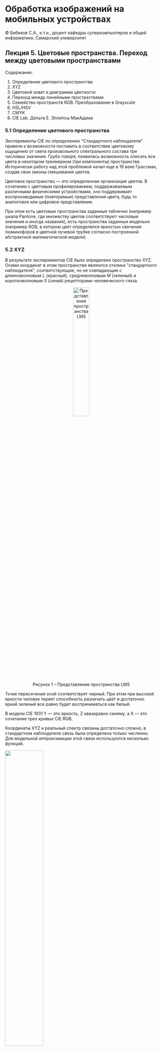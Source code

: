 # Обработка изображений на мобильных устройствах

© Бибиков С.А., к.т.н., доцент кафедры суперкомпьютеров и общей информатики, Самарский университет

## Лекция 5. Цветовые пространства. Переход между цветовыми пространствами

Содержание:

1. Определение цветового пространства
2. XYZ
3. Цветовой охват и диаграмма цветности
4. Переход между линейными простраствами
5. Семейство пространств RGB. Преобразование в Grayscale
6. HSL/HSV
7. CMYK
8. CIE Lab. Дельта E. Эллипсы МакАдама


### 5.1 Определение цветового пространства

Эксперименты CIE по определению "Стандартного наблюдателя" привели к возможности поставить в соответствие цветовому ощущению от света произвольного спектрального состава три числовых значения. Грубо говоря, появилась возможность описать все цвета в некотором трехмерном (три компоненты) пространстве. Исторически работу над этой проблемой начал еще в 19 веке Грассман, создав свои законы смешивания цветов.

Цветовое пространство — это определенная организация цветов. В сочетании с цветовым профилированием, поддерживаемым различными физическими устройствами, оно поддерживает воспроизводимые (повторимые) представления цвета, будь то аналоговое или цифровое представление.

При этом есть цветовые пространства заданные таблично (например шкала Pantone, где множеству цветов соответствуют числовые значения и иногда названия), есть пространства заданные модельно (например RGB, в котором цвет определялся яркостью свечения люминофоров в цветной лучевой трубке согласно построенной абстрактной математической модели).

### 5.2 XYZ

В результате экспериментов CIE было определено пространство XYZ. Осями координат в этом пространстве являются отклики "стандартного наблюдателя", соответствующие, но не совпадающие с длинноволновым _L_ (красный), средневолновым _M_ (зеленый) и коротковолновым _S_ (синий) рецепторами человеческого глаза. 

<div align="center">
  <img src="https://github.com/bbkvsrg/lecture-notes/blob/main/%D0%9E%D0%98%D0%9C%D0%A3/lecture_05/images/l5_1.png" width="33%" title="Представление пространства LMS"/>
  
  Рисунок 1 – Представление пространства LMS
</div>

Точке пересечения осей соответствует черный. При этом при высокой яркости человек теряет способность различать цвет и достаточно яркий зеленый все равно будет восприниматься как белый.

В модели CIE 1931 Y — это яркость, Z квазиравно синему, а X — это сочетание трех кривых CIE RGB.

Координаты XYZ и реальный спектр связаны достаточно сложно, в стандартном наблюдателе связь была определена только численно. Для модельной аппроксимации этой связи используются несколько функций.

<img src="https://github.com/bbkvsrg/lecture-notes/blob/main/%D0%9E%D0%98%D0%9C%D0%A3/lecture_05/images/l5_2.svg" width="50%"/>

<img src="https://github.com/bbkvsrg/lecture-notes/blob/main/%D0%9E%D0%98%D0%9C%D0%A3/lecture_05/images/l5_3.svg" width="66%"/>

<img src="https://github.com/bbkvsrg/lecture-notes/blob/main/%D0%9E%D0%98%D0%9C%D0%A3/lecture_05/images/l5_4.svg" width="33%"/>

Пространство XYZ является самым старым цветовым пространством, оно и было выбрано в качестве промежуточного для всех возможных переходов и преобразований, универсальным пространством.

### 5.3 Цветовой охват и диаграма цветности

Цветовое пространство CIE XYZ было специально разработано таким образом, что параметр Y также являлся мерой общей яркости цвета. ПРи этом цветность (красный или зеленый или фиолетовый или ...) определяется двумя производными параметрами x и y, причем два из трех нормализованных значений являются функциями всех трех трехцветных значений X, Y и Z:

<img src="https://github.com/bbkvsrg/lecture-notes/blob/main/%D0%9E%D0%98%D0%9C%D0%A3/lecture_05/images/l5_5.svg" width="33%"/>

Полученная плоскость _xy_ называется диаграммой цветности.

<div align="center">
  <img src="https://github.com/bbkvsrg/lecture-notes/blob/main/%D0%9E%D0%98%D0%9C%D0%A3/lecture_05/images/l5_6.svg" width="66%" title="Диаграма цветности"/>
  
  Рисунок 2 – Диаграма цветности
</div>

Построенная диаграмма иногда называется "цветовой локус". по внешней криволинейной стороне расположены все чистые спектральные цвета, которые можно получить разложением белого цвета. Нижний прямолинейный отрезок соответствует смешанным цветам пурпура. Такого цвета в радуге не существует. Эта диаграма содержит все воспринимаемые человеком цвета, однако их невозможно передать ни через монитор, ни через печать на бумаге. Современные средства цветовоспроизведения не могут пока обеспечить этого.

На этой диаграме действуют и хорошо интерпретируются законы аддитивности Грассмана. Любые цвета, которые можно получить смешиванием двух исходных цветов, лежат на прямой соединяющей исходные цвета. Смешивая три цвета можно получить цвета лежащие внутри треугольника с вершинами в исходных цветах.

Эту диаграмму часто используют для иллюстрации цветового охвата, то есть цветов, которые могут быть учтены или воспроизведены в определенном цветовом пространстве или на физическом устройстве.

<div align="center">
  <img src="https://github.com/bbkvsrg/lecture-notes/blob/main/%D0%9E%D0%98%D0%9C%D0%A3/lecture_05/images/l5_7.png" width="66%" title="Цветовой охват некоторых цветовых моделей"/>
  
  Рисунок 3 – Цветовой охват некоторых цветовых моделей
</div>

### 5.4 Переход между цветовыми пространствами

Многие созданные для решения технических задач цветовые пространства получаются из пространства XYZ при помощи линейных преобразований. Это объясняется тем, что они в своей осное используют одинаковые законы физики, а именно линейную зависимость между мощностью сигнала и яркостью регистрируемого света. Это означает что во многих случаях переход из одного цветового пространства в другое можно осуществить с использованием линейных преобразований в виде матрицы. При этом обычно используется несколько допущений или ограничений. Черный цвет, как полное отстутсвие сигналов является общей точкой для всех таких цветовых пространств. Значит преобразование смещения в матрице отстутсвует. Остаются линейные преобразования поворота и масштабирования.

Матрица в данном случае будет иметь размерность 3х3. Операция преобразования цветов линейна, а значит теоретически полностью обратима. Однако при использовании реальных числовых представлений координат цвета часть информации может теряться из-за недостаточной точности (например при согранении 16 битного представления в 8 битное). Отсюда правило - проводить все работы с цветом в числах с плавающей точкой и сохранять в итоговое предстовление только готовый результат.

Пример матрицы преобразования из пространства XYZ в пространство RGB согласно [источнику](http://www.brucelindbloom.com/index.html?Eqn_RGB_XYZ_Matrix.html).

<div align="center">
  <img src="https://github.com/bbkvsrg/lecture-notes/blob/main/%D0%9E%D0%98%D0%9C%D0%A3/lecture_05/images/l5_8.png" width="66%" title="Матрицы преобразования между пространствами sRGB и XYZ"/>
  
  Рисунок 4 – Матрицы преобразования между пространствами sRGB и XYZ
</div>

Для каждого цветового пространства определяются правила перевода цветов именно из/в XYZ, потому что XYZ - универсальное цветовое пространство. При этом переход должен осуществляться из линеаризованного пространства, т.е. перед таким переходом из RGB необходимо выполнить обратное гамма-преобразование.

Однако не все пространства являются линейными относительно XYZ. Например CIE Lab получается более сложными функциями, которые невозможно задать с помощью матрицы. Это определяется природой пространства. CIE Lab создавалось согласно другим принципам: пространство "моделирует" сигнал, приходящий в мозг в процессе зрения - разностный сигнал.

<div align="center">
  <img src="https://github.com/bbkvsrg/lecture-notes/blob/main/%D0%9E%D0%98%D0%9C%D0%A3/lecture_05/images/l5_9.png" width="25%" title="Преобразование из XYZ и CIE Lab"/>
  
  Рисунок 5 – Преобразование из XYZ и CIE Lab
</div>

### 5.5 Семейство пространств RGB

Самым распространенным семейством цветовых пространств на данный момент является семейство RGB. В это семейство входят различные варианты цветовых пространств основанных на одной модели и отличающихся деталями.


<div align="center">
  <img src="https://github.com/bbkvsrg/lecture-notes/blob/main/%D0%9E%D0%98%D0%9C%D0%A3/lecture_05/images/l5_10.svg" width="66%" title="Цветовой охват некоторых RGB пространств"/>
  
  Рисунок 6 – Цветовой охват некоторых RGB пространств
</div>

На рисунке изображены охваты некоторых цветовых пространств. Можно заметить, что некоторые пространства даже выходят за пределы видимых человеком цветов. Это обусловлено необходимостью использовать законы Грассмана и желанием ограничиться только 3 основными цветами, при этом охватить как можно больше отображаемых цветов для проведения корректных преобразований.

__Принципы построения RGB___

Здесь и далее подразумевается работа с линеаризованным представлением цвета, без применения гамма-преобразования, которое в обязательном порядке описано для RGB пространств. Основные принципы всем достаточно хорошо известны. Осями для пространств RGB являются яркости соответствующих элементов R, G, B. Эти яркости меняются от 0 до 1 и закодированы в соответствии с выбранным вариантом (если кодирование бинарное, мы получаем 3 битное изображение - вспомните самые старые компьютерные игры, если видели такие; современным стандартом является кодирование каждого канала в 8 бит, что дает 256 градаций на канал; для повышения точности при проведении цифровой обработки или при использовании чувствительных сенсоров применяется кодирование 16 бит на канал; существует несколько исторических вариантов, которые являются промежуточными для указанных). Яркости этих каналов изначально подразумевали интенсивность свечения элементов в устройстве отображенния (электронно лучевой трубке). 

Пространство RGB представляет собой куб. При смещении максимальных значений каждого канала мы получаем белый цвет, такие пространства называются аддитивными.

<div align="center">
  <img src="https://github.com/bbkvsrg/lecture-notes/blob/main/%D0%9E%D0%98%D0%9C%D0%A3/lecture_05/images/l5_11.svg" width="66%" title="Цветовой куб RGB пространства"/>
  
  Рисунок 6 – Цветовой куб RGB пространства
</div>

Основным различием представителей семейсва RGB между собой являются координаты точек, являющихся вершинами этого куба, в пространстве XYZ (а точнее на хроматической диаграмме xy). Эти же координаты определяют и цветовой охват получившегося пространства. Важной точкой является точка белого цвета (с координатами (1, 1, 1)). Ее положение на хроматической диаграмме xy тоже четко определено для каждого пространства и для каждого случая. Про точку белого мы поговорим на следующих занятиях.

__Преобразование в GrayScale из RGB__

Часто возникает техническая необходимость убрать цветовую информацию из изображения, превратив его в изображение в градациях серого (GrayScale). Градации серого в нашем понимании представлют собой значения яркости. Чем выше нинтенсивность свечения точки, тем выше должно быть значение яркости. Наивный подход подсказывает, что можно просто сложить значения каждого из каналов для одной точки и нормировать полученную сумму. Однако это не даст желаемого результата. Это объясняется тем, что каналы отвечают за свет разных длин волн, а разные длины воспринимаются по-разному. Помимо этого существуют природные компенсаторные механизмы человеческого глаза.

<div align="center">
  
  <img src="https://github.com/bbkvsrg/lecture-notes/blob/main/%D0%9E%D0%98%D0%9C%D0%A3/lecture_05/images/l5_12_1.jpg" width="33%" title="Исходное изображение"/>
  <img src="https://github.com/bbkvsrg/lecture-notes/blob/main/%D0%9E%D0%98%D0%9C%D0%A3/lecture_05/images/l5_12_2.jpg" width="33%" title="Прямое усреднение"/>
  <img src="https://github.com/bbkvsrg/lecture-notes/blob/main/%D0%9E%D0%98%D0%9C%D0%A3/lecture_05/images/l5_12_3.jpg" width="33%" title="Взвешенное усреднение"/>
  
  Рисунок 7 – Прямое усреднение каналов RGB и взвешенное усреднение
</div>

Веса для такого взвешенного усреднения следующие __0.2126 * R + 0.7152 * G + 0.0722 * B__. Напомню, что речь идет о линейных значениях, без гамма коррекции. То есть процесс преобразования выглядит так:

1. Обрабное гамма-преобразование исходного изображения.
2. Перевод в градации серого.
3. Прямое гамма-преобразование результирующего изображения.

Во многих цветовых пространствах для удобства использования интенсивность света (яркость, светлость и т.д.) выделены в отдельный канал. При этом два других канала отвечают за передачу цветности. При этом каналы, отвечающие за яркость, могут иметь немного отличный физический смысл, а коэффициенты отличаться от приведенных.

### 5.6 HSL/HSV пространства

Это скорее не само цветовое пространство, а способ описания цветов, т.е. цветовая модель.

HSV (англ. Hue, Saturation, Value — тон, насыщенность, значение) или HSB (англ. Hue, Saturation, Brightness — тон, насыщенность, яркость) — цветовая модель, в которой координатами цвета являются:
1. Hue — цветовой тон, (например, красный, зелёный или сине-голубой). Варьируется в пределах 0—360°, однако иногда приводится к диапазону 0—100 или 0—1.
2. Saturation — насыщенность. Варьируется в пределах 0—100 или 0—1. Чем больше этот параметр, тем «чище» цвет, поэтому этот параметр иногда называют чистотой цвета. А чем ближе этот параметр к нулю, тем ближе цвет к нейтральному серому.
3. Value (значение цвета) или Brightness — яркость. Также задаётся в пределах 0—100 или 0—1.

<div align="center">
  
  <img src="https://github.com/bbkvsrg/lecture-notes/blob/main/%D0%9E%D0%98%D0%9C%D0%A3/lecture_05/images/l5_13.png" width="45%" title="Цилиндр"/>
  <img src="https://github.com/bbkvsrg/lecture-notes/blob/main/%D0%9E%D0%98%D0%9C%D0%A3/lecture_05/images/l5_14.png" width="45%" title="Конус"/>
  
  Рисунок 8 – Цилиндрическое и конусообразное представление HSV/HSL
</div>

__Переход из RGB в HSV__

Довольно сложная в описании модель на деле рассчитывается достаточно быстро.

<div align="center">
  <img src="https://github.com/bbkvsrg/lecture-notes/blob/main/%D0%9E%D0%98%D0%9C%D0%A3/lecture_05/images/l5_15.png" width="66%" title="Переход из RGB в HSV"/>
  
  Рисунок 9 – Переход из RGB в HSV
</div>

Часто художники предпочитают использовать HSV вместо других моделей, таких как RGB и CMYK, потому что они считают, что устройство HSV ближе к человеческому восприятию цветов. RGB и CMYK определяют цвет как комбинацию основных цветов (красного, зелёного и синего или жёлтого, пурпурного, бирюзового и чёрного соответственно), в то время как компоненты цвета в HSV отображают информацию о цвете в более привычной человеку форме: Что это за цвет? Насколько он насыщенный? Насколько он светлый или тёмный? Цветовое пространство HSL представляет цвет похожим и даже, возможно, более интуитивно понятным образом, чем HSV.

HSL, HSV, HSI или родственные модели часто используются в компьютерном зрении и анализе изображений для обнаружения признаков или сегментации изображений. Приложения таких инструментов включают обнаружение объектов, например, в роботизированном зрении; распознавание объектов, например лиц, текста или номерных знаков; поиск изображений на основе контента; и анализ медицинских изображений.

По большей части алгоритмы компьютерного зрения, используемые на цветных изображениях, являются прямыми расширениями алгоритмов, разработанных для изображений в градациях серого, например, k-средние или нечеткая кластеризация цветов пикселей или хитрое обнаружение краев. В самом простом случае каждый цветовой компонент отдельно проходит по одному и тому же алгоритму. Поэтому важно, чтобы интересующие особенности можно было различить в используемых цветовых измерениях. Поскольку компоненты R, G и B цвета объекта в цифровом изображении коррелируют с количеством света, падающего на объект, и, следовательно, друг с другом, описание изображения с точки зрения этих компонентов затрудняет различение объектов. Описания в терминах оттенок/яркость/цветность или оттенок/яркость/насыщенность часто более уместны.

Начиная с конца 1970-х годов такие преобразования, как HSV или HSI, использовались как компромисс между эффективностью сегментации и вычислительной сложностью.

### 5.7 CMYK

Цветовая модель CMYK (также известная как триадный цвет или четырехцветная модель) представляет собой __субтрактивную__ цветовую модель, основанную на цветовой модели CMY, используемую в цветной печати, а также для описания самого процесса печати. CMYK относится к четырем красочным пластинам, используемым в некоторых видах цветной печати: голубому, пурпурному, желтому и ключевому (черному). Зачем нужен черный цвет? Проблема в том что смешивая три исходных цвета с максимальным покрытием, мы получим темно-грязно-коричневый и стоимость такого цвета будет очень высокой.


<div align="center">
  <img src="https://github.com/bbkvsrg/lecture-notes/blob/main/%D0%9E%D0%98%D0%9C%D0%A3/lecture_05/images/l5_16.png" width="66%" title="Модель CMY"/>
  
  Рисунок 10 – Модель CMY
</div>

Современные печатные процессы могут использовать гораздо большее количество красок, поэтому теоретическое описание всех вариантов цветопредставления при печати не имеет особого смысла. Ограничились четырьмя цветами. В описании указывается даже тип бумаги, на которой происходит печать. Каждый конкретный процесс печати требует тонкой настройки, чтобы обеспечить воспроизводимость.

### 5.8 CIE Lab

LAB — аббревиатура названия двух разных (хотя и похожих) цветовых пространств. Более известным и распространенным является CIELAB (точнее, CIE 1976 L*a*b*), другим — Hunter Lab (точнее, Hunter L, a, b). Таким образом, Lab — это неформальная аббревиатура, не определяющая цветовое пространство однозначно. Чаще всего, говоря о пространстве Lab, подразумевают CIELAB.

При разработке Lab преследовалась цель создания цветового пространства, изменение цвета в котором будет более линейным с точки зрения человеческого восприятия (по сравнению с XYZ), то есть с тем, чтобы одинаковое изменение значений координат цвета в разных областях цветового пространства производило одинаковое ощущение изменения цвета. Таким образом математически корректировалась бы нелинейность восприятия цвета человеком.

<div align="center">
  <img src="https://github.com/bbkvsrg/lecture-notes/blob/main/%D0%9E%D0%98%D0%9C%D0%A3/lecture_05/images/l5_17.jpg" width="66%" title="CIE Lab"/>
  
  Рисунок 11 – Пространство CIE Lab
</div>

ПО всем правилам CIE Lab это полноценное цветовое пространство соответствующее стандартному наблюдателю. Преобразование координат цветов из XYZ в CIE Lab является нелинейным и достаточно медленным.

<div align="center">
  <img src="https://github.com/bbkvsrg/lecture-notes/blob/main/%D0%9E%D0%98%D0%9C%D0%A3/lecture_05/images/l5_18.png" width="33%" title="Преобразование из XYZ в CIE Lab"/>
  
  Рисунок 12 – Преразование из XYZ в CIE Lab
</div>

В отличие от цветовых пространств RGB или CMYK, которые являются, по сути, набором аппаратных данных для воспроизведения цвета на бумаге или на экране монитора (цвет может зависеть от типа печатной машины, марки красок, влажности воздуха в цеху или производителя монитора и его настроек), Lab однозначно определяет цвет. Поэтому Lab нашёл широкое применение в программном обеспечении для обработки изображений в качестве промежуточного цветового пространства, через которое происходит конвертирование данных между другими цветовыми пространствами (например, из RGB сканера в CMYK печатного процесса). При этом особые свойства Lab сделали редактирование в этом пространстве мощным инструментом цветокоррекции.

Благодаря характеру определения цвета в Lab появляется возможность отдельно воздействовать на яркость, контраст изображения и на его цвет. Во многих случаях это позволяет ускорить обработку изображений, например, при допечатной подготовке. Lab предоставляет возможность избирательного воздействия на отдельные цвета в изображении, усиления цветового контраста, незаменимыми являются и возможности, которые это цветовое пространство предоставляет для борьбы с шумом на цифровых фотографиях.

__Дельта Е___

Основным преимуществом пространства является перцептуальная линейность. То есть если расстояние между двумя точками в просранстве увеличивается в два раза, то и ощущаемая человеком разница между соответствующими цветами тоже вырастет вдвое.

Именно поэтому одним из стандартных способов спрогнозировать или оценить ощущаемую человеком цветовую разность между двумя цветами является использование CIE Lab и специально рассчитываемой величины цветовой разности. Изначально, при создании CIE Lab, для определения цветовой разницы использовалось простое евклидово расстояние в пространстве.


с

С момента представления этого инструмента в 1976 году способ оценивания претерпел пару уточняющих редакций. Действующая сейчас величина называется CIEDE2000. Ее описание слишком сложно и нагружено чтобы держать его в голове. Там добавильось 7 корректирующих добавок в простую формулу. Это обусловлено недостаточно точным соответствием пространства процессу восприятия. Работы над совершенствованием теории цвета постоянно продолжаются.

__Эллипсы МакАдама__

Одним из представлений цветовой информации о пространствах и способах оценки являются эллипсы МакАдама. При изучении цветового зрения эллипс МакАдама представляет собой область на диаграмме цветности, которая содержит все цвета, неотличимые для среднего человеческого глаза от цвета в центре эллипса. Таким образом, контур эллипса представляет едва заметные различия цветности.

<div align="center">
  <img src="https://github.com/bbkvsrg/lecture-notes/blob/main/%D0%9E%D0%98%D0%9C%D0%A3/lecture_05/images/l5_21.png" width="33%" title="Эллипсы МакАдама"/>
  
  Рисунок 14 – Эллипсы МакАдама
</div>

Предполагалось, что в пространстве CIE Lab эллипсы МакАдама должны превратиться в идеальные окружности.
